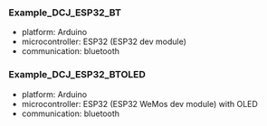 ### Example_DCJ_ESP32_BT
* platform: Arduino
* microcontroller: ESP32 (ESP32 dev module)
* communication: bluetooth

### Example_DCJ_ESP32_BTOLED
* platform: Arduino
* microcontroller: ESP32 (ESP32 WeMos dev module) with OLED
* communication: bluetooth


